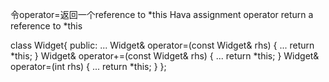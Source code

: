 令operator=返回一个reference to *this
Hava assignment operator return a reference to *this

class Widget{
	public:
		...
		Widget& operator=(const Widget& rhs)
		{
			...
			return *this;
		}
		Widget& operator+=(const Widget& rhs)
		{
			...
			return *this;
		}
		Widget& operator=(int rhs)
		{
			...
			return *this;
		}
};
